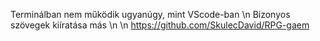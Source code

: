 Terminálban nem működik ugyanúgy, mint VScode-ban \n
Bizonyos szövegek kiíratása más \n
\n
https://github.com/SkulecDavid/RPG-gaem
